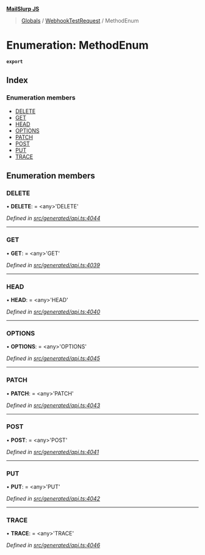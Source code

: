 **[MailSlurp JS](../README.md)**

> [Globals](../README.md) / [WebhookTestRequest](../modules/webhooktestrequest.md) / MethodEnum

# Enumeration: MethodEnum

**`export`** 

## Index

### Enumeration members

* [DELETE](webhooktestrequest.methodenum.md#delete)
* [GET](webhooktestrequest.methodenum.md#get)
* [HEAD](webhooktestrequest.methodenum.md#head)
* [OPTIONS](webhooktestrequest.methodenum.md#options)
* [PATCH](webhooktestrequest.methodenum.md#patch)
* [POST](webhooktestrequest.methodenum.md#post)
* [PUT](webhooktestrequest.methodenum.md#put)
* [TRACE](webhooktestrequest.methodenum.md#trace)

## Enumeration members

### DELETE

•  **DELETE**:  = \<any>'DELETE'

*Defined in [src/generated/api.ts:4044](https://github.com/mailslurp/mailslurp-client/blob/359c034/src/generated/api.ts#L4044)*

___

### GET

•  **GET**:  = \<any>'GET'

*Defined in [src/generated/api.ts:4039](https://github.com/mailslurp/mailslurp-client/blob/359c034/src/generated/api.ts#L4039)*

___

### HEAD

•  **HEAD**:  = \<any>'HEAD'

*Defined in [src/generated/api.ts:4040](https://github.com/mailslurp/mailslurp-client/blob/359c034/src/generated/api.ts#L4040)*

___

### OPTIONS

•  **OPTIONS**:  = \<any>'OPTIONS'

*Defined in [src/generated/api.ts:4045](https://github.com/mailslurp/mailslurp-client/blob/359c034/src/generated/api.ts#L4045)*

___

### PATCH

•  **PATCH**:  = \<any>'PATCH'

*Defined in [src/generated/api.ts:4043](https://github.com/mailslurp/mailslurp-client/blob/359c034/src/generated/api.ts#L4043)*

___

### POST

•  **POST**:  = \<any>'POST'

*Defined in [src/generated/api.ts:4041](https://github.com/mailslurp/mailslurp-client/blob/359c034/src/generated/api.ts#L4041)*

___

### PUT

•  **PUT**:  = \<any>'PUT'

*Defined in [src/generated/api.ts:4042](https://github.com/mailslurp/mailslurp-client/blob/359c034/src/generated/api.ts#L4042)*

___

### TRACE

•  **TRACE**:  = \<any>'TRACE'

*Defined in [src/generated/api.ts:4046](https://github.com/mailslurp/mailslurp-client/blob/359c034/src/generated/api.ts#L4046)*
